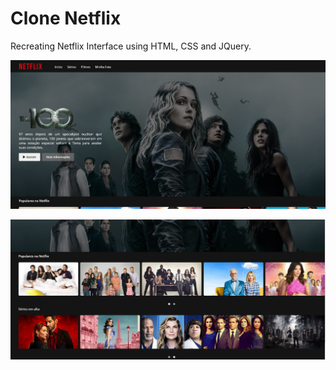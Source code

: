 # Clone Netflix  
Recreating Netflix Interface using HTML, CSS and JQuery.

![screenshot 01](/screenshots/01.PNG)  

![screenshot 02](/screenshots/02.PNG)  



